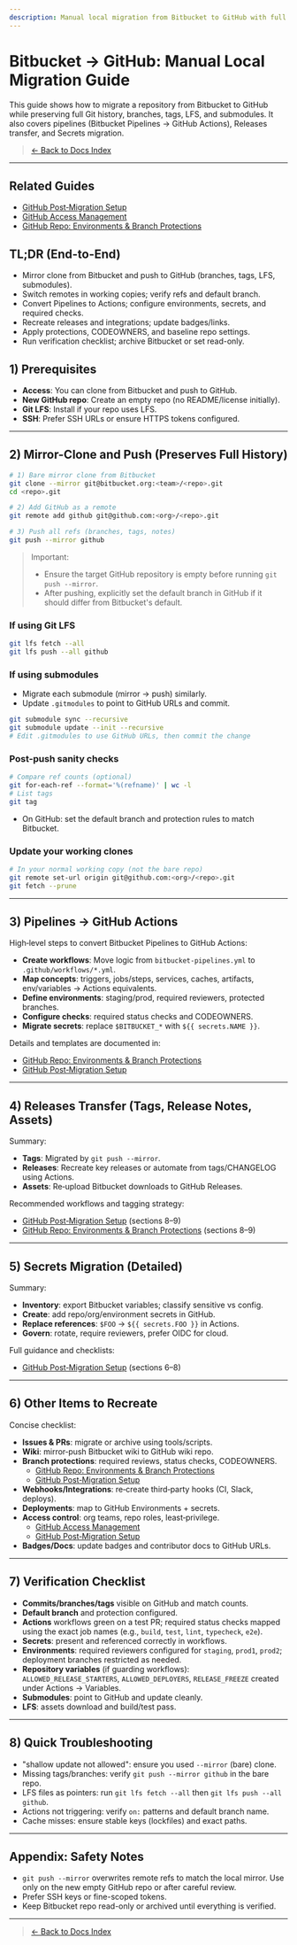 ```yaml
---
description: Manual local migration from Bitbucket to GitHub with full history, pipelines conversion, releases, and secrets
---
```


# Bitbucket → GitHub: Manual Local Migration Guide

This guide shows how to migrate a repository from Bitbucket to GitHub while preserving full Git history, branches, tags, LFS, and submodules. It also covers pipelines (Bitbucket Pipelines → GitHub Actions), Releases transfer, and Secrets migration.

> [← Back to Docs Index](./README.md)

---

## Related Guides

- [GitHub Post‑Migration Setup](./github-post-migration-setup.md)
- [GitHub Access Management](./github-access-management.md)
- [GitHub Repo: Environments & Branch Protections](./github-repo-setup-environments.md)

## TL;DR (End-to-End)

- Mirror clone from Bitbucket and push to GitHub (branches, tags, LFS, submodules).
- Switch remotes in working copies; verify refs and default branch.
- Convert Pipelines to Actions; configure environments, secrets, and required checks.
- Recreate releases and integrations; update badges/links.
- Apply protections, CODEOWNERS, and baseline repo settings.
- Run verification checklist; archive Bitbucket or set read-only.

## 1) Prerequisites

- **Access**: You can clone from Bitbucket and push to GitHub.
- **New GitHub repo**: Create an empty repo (no README/license initially).
- **Git LFS**: Install if your repo uses LFS.
- **SSH**: Prefer SSH URLs or ensure HTTPS tokens configured.

---

## 2) Mirror-Clone and Push (Preserves Full History)

```bash
# 1) Bare mirror clone from Bitbucket
git clone --mirror git@bitbucket.org:<team>/<repo>.git
cd <repo>.git

# 2) Add GitHub as a remote
git remote add github git@github.com:<org>/<repo>.git

# 3) Push all refs (branches, tags, notes)
git push --mirror github
```

> Important:
> - Ensure the target GitHub repository is empty before running `git push --mirror`.
> - After pushing, explicitly set the default branch in GitHub if it should differ from Bitbucket's default.

### If using Git LFS
```bash
git lfs fetch --all
git lfs push --all github
```

### If using submodules
- Migrate each submodule (mirror → push) similarly.
- Update `.gitmodules` to point to GitHub URLs and commit.
```bash
git submodule sync --recursive
git submodule update --init --recursive
# Edit .gitmodules to use GitHub URLs, then commit the change
```

### Post-push sanity checks
```bash
# Compare ref counts (optional)
git for-each-ref --format='%(refname)' | wc -l
# List tags
git tag
```
- On GitHub: set the default branch and protection rules to match Bitbucket.

### Update your working clones
```bash
# In your normal working copy (not the bare repo)
git remote set-url origin git@github.com:<org>/<repo>.git
git fetch --prune
```

---

## 3) Pipelines → GitHub Actions

High‑level steps to convert Bitbucket Pipelines to GitHub Actions:

- __Create workflows__: Move logic from `bitbucket-pipelines.yml` to `.github/workflows/*.yml`.
- __Map concepts__: triggers, jobs/steps, services, caches, artifacts, env/variables → Actions equivalents.
- __Define environments__: staging/prod, required reviewers, protected branches.
- __Configure checks__: required status checks and CODEOWNERS.
- __Migrate secrets__: replace `$BITBUCKET_*` with `${{ secrets.NAME }}`.

Details and templates are documented in:
- [GitHub Repo: Environments & Branch Protections](./github-repo-setup-environments.md)
- [GitHub Post‑Migration Setup](./github-post-migration-setup.md)

---

## 4) Releases Transfer (Tags, Release Notes, Assets)

Summary:

- __Tags__: Migrated by `git push --mirror`.
- __Releases__: Recreate key releases or automate from tags/CHANGELOG using Actions.
- __Assets__: Re‑upload Bitbucket downloads to GitHub Releases.

Recommended workflows and tagging strategy:
- [GitHub Post‑Migration Setup](./github-post-migration-setup.md) (sections 8–9)
- [GitHub Repo: Environments & Branch Protections](./github-repo-setup-environments.md) (sections 8–9)

---

## 5) Secrets Migration (Detailed)
Summary:

- __Inventory__: export Bitbucket variables; classify sensitive vs config.
- __Create__: add repo/org/environ­ment secrets in GitHub.
- __Replace references__: `$FOO` → `${{ secrets.FOO }}` in Actions.
- __Govern__: rotate, require reviewers, prefer OIDC for cloud.

Full guidance and checklists:
- [GitHub Post‑Migration Setup](./github-post-migration-setup.md) (sections 6–8)

---

## 6) Other Items to Recreate

Concise checklist:

- __Issues & PRs__: migrate or archive using tools/scripts.
- __Wiki__: mirror‑push Bitbucket wiki to GitHub wiki repo.
- __Branch protections__: required reviews, status checks, CODEOWNERS.
  - [GitHub Repo: Environments & Branch Protections](./github-repo-setup-environments.md)
  - [GitHub Post‑Migration Setup](./github-post-migration-setup.md)
- __Webhooks/Integrations__: re‑create third‑party hooks (CI, Slack, deploys).
- __Deployments__: map to GitHub Environments + secrets.
- __Access control__: org teams, repo roles, least‑privilege.
  - [GitHub Access Management](./github-access-management.md)
  - [GitHub Post‑Migration Setup](./github-post-migration-setup.md)
- __Badges/Docs__: update badges and contributor docs to GitHub URLs.

---

## 7) Verification Checklist

- **Commits/branches/tags** visible on GitHub and match counts.
- **Default branch** and protection configured.
- **Actions** workflows green on a test PR; required status checks mapped using the exact job names (e.g., `build`, `test`, `lint`, `typecheck`, `e2e`).
- **Secrets**: present and referenced correctly in workflows.
- **Environments**: required reviewers configured for `staging`, `prod1`, `prod2`; deployment branches restricted as needed.
- **Repository variables** (if guarding workflows): `ALLOWED_RELEASE_STARTERS`, `ALLOWED_DEPLOYERS`, `RELEASE_FREEZE` created under Actions → Variables.
- **Submodules**: point to GitHub and update cleanly.
- **LFS**: assets download and build/test pass.

---

## 8) Quick Troubleshooting

- "shallow update not allowed": ensure you used `--mirror` (bare) clone.
- Missing tags/branches: verify `git push --mirror github` in the bare repo.
- LFS files as pointers: run `git lfs fetch --all` then `git lfs push --all github`.
- Actions not triggering: verify `on:` patterns and default branch name.
- Cache misses: ensure stable keys (lockfiles) and exact paths.

---

## Appendix: Safety Notes

- `git push --mirror` overwrites remote refs to match the local mirror. Use only on the new empty GitHub repo or after careful review.
- Prefer SSH keys or fine-scoped tokens.
- Keep Bitbucket repo read-only or archived until everything is verified.

---

> [← Back to Docs Index](./README.md)
